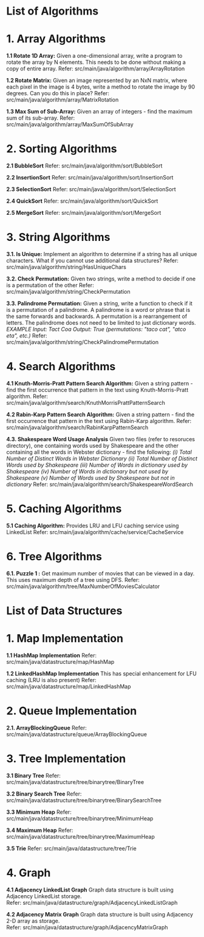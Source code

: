# List of Algorithms

# 1. Array Algorithms

**1.1 Rotate 1D Array:** Given a one-dimensional array, write a program to rotate the array by N elements. This needs to be done without making a copy of entire array.
Refer: src/main/java/algorithm/array/ArrayRotation

**1.2 Rotate Matrix:** Given an image represented by an NxN matrix, where each pixel in the image is 4 bytes, write a method to rotate the image by 90 degrees. Can you do this in place?
Refer: src/main/java/algorithm/array/MatrixRotation

**1.3 Max Sum of Sub-Array:** Given an array of integers - find the maximum sum of its sub-array.
Refer: src/main/java/algorithm/array/MaxSumOfSubArray


# 2. Sorting Algorithms
 
**2.1 BubbleSort**
Refer: src/main/java/algorithm/sort/BubbleSort
 
**2.2 InsertionSort**
Refer: src/main/java/algorithm/sort/InsertionSort
 
**2.3 SelectionSort**
Refer: src/main/java/algorithm/sort/SelectionSort
 
**2.4 QuickSort**
Refer: src/main/java/algorithm/sort/QuickSort
 
**2.5 MergeSort**
Refer: src/main/java/algorithm/sort/MergeSort


# 3. String Algorithms

**3.1. Is Unique:** Implement an algorithm to determine if a string has all unique characters. What if you cannot use additional data structures?
Refer: src/main/java/algorithm/string/HasUniqueChars

**3.2. Check Permutation:** Given two strings, write a method to decide if one is a permutation of the other
Refer: src/main/java/algorithm/string/CheckPermutation

**3.3. Palindrome Permutation:** Given a string, write a function to check if it is a permutation of a palindrome. A palindrome is a word or phrase that is the same forwards and backwards. A permutation
is a rearrangement of letters. The palindrome does not need to be limited to just dictionary words.
_EXAMPLE
Input: Tact Coa
Output: True (permutations: "taco cat", "atco eta", etc.)_
Refer: src/main/java/algorithm/string/CheckPalindromePermutation


# 4. Search Algorithms

**4.1 Knuth-Morris-Pratt Pattern Search Algorithm:** Given a string pattern - find the first occurrence that pattern in the text using Knuth-Morris-Pratt algorithm.
Refer: src/main/java/algorithm/search/KnuthMorrisPrattPatternSearch 

**4.2 Rabin-Karp Pattern Search Algorithm:** Given a string pattern - find the first occurrence that pattern in the text using Rabin-Karp algorithm.
Refer: src/main/java/algorithm/search/RabinKarpPatternSearch

**4.3. Shakespeare Word Usage Analysis** Given two files (refer to resoruces directory), one containing words used by Shakespeare and the other containing all the words in Webster dictionary - find the following:
 _(i) Total Number of Distinct Words in Webster Dictionary
 (ii) Total Number of Distinct Words used by Shakespeare
 (iii) Number of Words in dictionary used by Shakespeare
 (iv) Number of Words in dictionary but not used by Shakespeare
 (v) Number of Words used by Shakespeare but not in dictionary_
 Refer: src/main/java/algorithm/search/ShakespeareWordSearch


# 5. Caching Algorithms

**5.1 Caching Algorithm:** Provides LRU and LFU caching service using LinkedList 
Refer: src/main/java/algorithm/cache/service/CacheService


# 6. Tree Algorithms 

**6.1. Puzzle 1 :** Get maximum number of movies that can be viewed in a day. This uses maximum depth of a tree using DFS. 
Refer: src/main/java/algorithm/tree/MaxNumberOfMoviesCalculator
 
 
# List of Data Structures
 
# 1. Map Implementation 
 
**1.1 HashMap Implementation**
Refer: src/main/java/datastructure/map/HashMap
 
**1.2 LinkedHashMap Implementation**
This has special enhancement for LFU caching (LRU is also present)
Refer: src/main/java/datastructure/map/LinkedHashMap


# 2. Queue Implementation

**2.1. ArrayBlockingQueue** Refer: src/main/java/datastructure/queue/ArrayBlockingQueue


# 3. Tree Implementation

**3.1 Binary Tree** Refer: src/main/java/datastructure/tree/binarytree/BinaryTree

**3.2 Binary Search Tree** Refer: src/main/java/datastructure/tree/binarytree/BinarySearchTree

**3.3 Minimum Heap** Refer: src/main/java/datastructure/tree/binarytree/MinimumHeap

**3.4 Maximum Heap** Refer: src/main/java/datastructure/tree/binarytree/MaximumHeap

**3.5 Trie** Refer: src/main/java/datastructure/tree/Trie


# 4. Graph

**4.1 Adjacency LinkedList Graph**
Graph data structure is built using Adjacency LinkedList storage.   
Refer: src/main/java/datastructure/graph/AdjacencyLinkedListGraph

**4.2 Adjacency Matrix Graph**
Graph data structure is built using Adjacency 2-D array as storage.   
Refer: src/main/java/datastructure/graph/AdjacencyMatrixGraph
